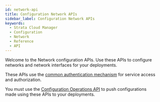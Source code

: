 ```yaml
---
id: network-api
title: Configuration Network APIs
sidebar_label: Configuration Network APIs
keywords:
  - Strata Cloud Manager
  - Configuration
  - Network
  - Reference
  - API
---
```


Welcome to the Network configuration APIs. Use these APIs to configure networks and network
interfaces for your deployments. 

These APIs use the [common authentication mechanism](/scm/docs/getstarted) for service access and authorization.

You must use the [Configuration Operations API](/scm/api/config/operations/operations-api) to push
configurations made using these APIs to your deployments.
